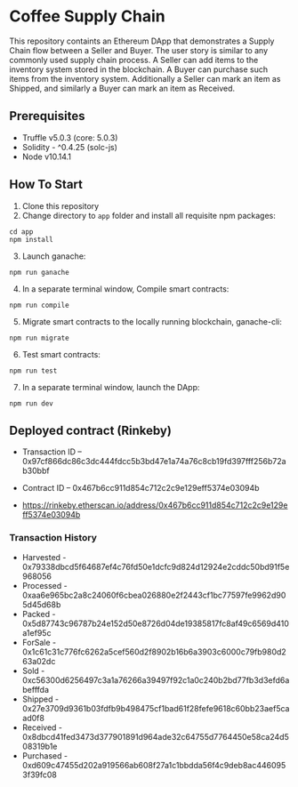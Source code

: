 # Coffee Supply Chain
This repository containts an Ethereum DApp that demonstrates a Supply Chain flow between a Seller and Buyer. The user story is similar to any commonly used supply chain process. A Seller can add items to the inventory system stored in the blockchain. A Buyer can purchase such items from the inventory system. Additionally a Seller can mark an item as Shipped, and similarly a Buyer can mark an item as Received.

## Prerequisites

* Truffle v5.0.3 (core: 5.0.3)
* Solidity - ^0.4.25 (solc-js)
* Node v10.14.1

## How To Start
1. Clone this repository
2. Change directory to ```app``` folder and install all requisite npm packages:
```
cd app
npm install
```
3. Launch ganache:
```
npm run ganache 
```
4. In a separate terminal window, Compile smart contracts:
```
npm run compile 
```
5. Migrate smart contracts to the locally running blockchain, ganache-cli:
```
npm run migrate 
```
6. Test smart contracts:
```
npm run test 
```
7. In a separate terminal window, launch the DApp:
```
npm run dev
```

## Deployed contract (Rinkeby) 
* Transaction ID – 0x97cf866dc86c3dc444fdcc5b3bd47e1a74a76c8cb19fd397fff256b72ab30bbf 
* Contract ID – 0x467b6cc911d854c712c2c9e129eff5374e03094b

* https://rinkeby.etherscan.io/address/0x467b6cc911d854c712c2c9e129eff5374e03094b

### Transaction History 
* Harvested - 0x79338dbcd5f64687ef4c76fd50e1dcfc9d824d12924e2cddc50bd91f5e968056
* Processed - 0xaa6e965bc2a8c24060f6cbea026880e2f2443cf1bc77597fe9962d905d45d68b
* Packed - 0x5d87743c96787b24e152d50e8726d04de19385817fc8af49c6569d410a1ef95c
* ForSale - 0x1c61c31c776fc6262a5cef560d2f8902b16b6a3903c6000c79fb980d263a02dc
* Sold - 0xc56300d6256497c3a1a76266a39497f92c1a0c240b2bd77fb3d3efd6abefffda
* Shipped - 0x27e3709d9361b03fdfb9b498475cf1bad61f28fefe9618c60bb23aef5caad0f8
* Received - 0x8dbcd41fed3473d377901891d964ade32c64755d7764450e58ca24d508319b1e
* Purchased - 0xd609c47455d202a919566ab608f27a1c1bbdda56f4c9deb8ac4460953f39fc08